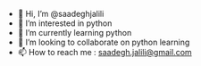 - 👋 Hi, I’m @saadeghjalili
- 👀 I’m interested in python
- 🌱 I’m currently learning python
- 💞️ I’m looking to collaborate on python learning
- 📫 How to reach me : saadegh.jalili@gmail.com

<!---
saadeghjalili/saadeghjalili is a ✨ special ✨ repository because its `README.md` (this file) appears on your GitHub profile.
You can click the Preview link to take a look at your changes.
--->

